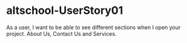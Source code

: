 # altschool-UserStory01
 As a user, I want to be able to see different sections when I open your project. About Us, Contact Us and Services.
